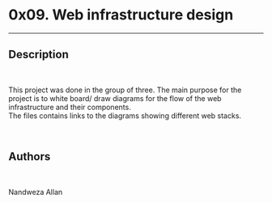 <h1>0x09. Web infrastructure design</h1>
<hr>
<h2>Description</h2>
<br>
<p>This project was done in the group of three. The main purpose for the project is to white board/ draw diagrams for the flow of the web infrastructure and their components.<br>The files contains links to the diagrams showing different web stacks.</p>
<br>
<h2>Authors</h2>
<br>
<p>Nandweza Allan</p>
